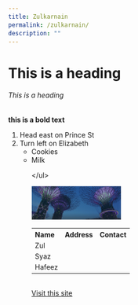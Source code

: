 ```yaml
---
title: Zulkarnain
permalink: /zulkarnain/
description: ""
---
```

<h1>This is a heading</h1>
<h6>This is a heading</h6>

<b>this is a bold text</b>

<ol>
  <li>Head east on Prince St</li\>
  <li>Turn left on Elizabeth</li\>
</ol\>
<ul>
  <li>Cookies</li\>
  <li>Milk</li\>

</ul\>

<img src="/images/hero-banner.png" style="width:40%;"/>

<table>
	<tr>
		<th>Name</th>
		<th>Address</th>
		<th>Contact</th>
	</tr>
	<tr>
		<td>Zul</td>
		<tr>
		<td>Syaz</td>
	</tr>
		<td>Hafeez</td>
	</tr>
</table>

<br>
<a href="http://www.muis.gov.sg">Visit this site</a>